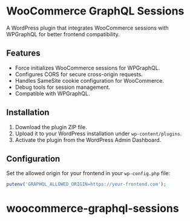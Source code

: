 # WooCommerce GraphQL Sessions

A WordPress plugin that integrates WooCommerce sessions with WPGraphQL for better frontend compatibility.

## Features

- Force initializes WooCommerce sessions for WPGraphQL.
- Configures CORS for secure cross-origin requests.
- Handles SameSite cookie configuration for WooCommerce.
- Debug tools for session management.
- Compatible with WPGraphQL.

## Installation

1. Download the plugin ZIP file.
2. Upload it to your WordPress installation under `wp-content/plugins`.
3. Activate the plugin from the WordPress Admin Dashboard.

## Configuration

Set the allowed origin for your frontend in your `wp-config.php` file:

```php
putenv('GRAPHQL_ALLOWED_ORIGIN=https://your-frontend.com');
```
# woocommerce-graphql-sessions
